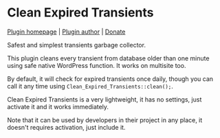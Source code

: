 Clean Expired Transients
===================

[Plugin homepage](http://blog.milandinic.com/wordpress/plugins/clean-expired-transients/) | [Plugin author](http://blog.milandinic.com/) | [Donate](http://blog.milandinic.com/donate/)

Safest and simplest transients garbage collector.

This plugin cleans every transient from database older than one minute using safe native WordPress function. It works on multisite too.

By default, it will check for expired transients once daily, though you can call it any time using `Clean_Expired_Transients::clean();`.

Clean Expired Transients is a very lightweight, it has no settings, just activate it and it works immediately.

Note that it can be used by developers in their project in any place, it doesn't requires activation, just include it.